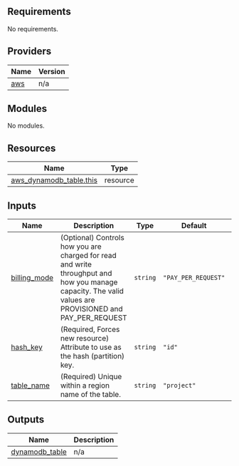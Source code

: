 ## Requirements

No requirements.

## Providers

| Name | Version |
|------|---------|
| <a name="provider_aws"></a> [aws](#provider\_aws) | n/a |

## Modules

No modules.

## Resources

| Name | Type |
|------|------|
| [aws_dynamodb_table.this](https://registry.terraform.io/providers/hashicorp/aws/latest/docs/resources/dynamodb_table) | resource |

## Inputs

| Name | Description | Type | Default | Required |
|------|-------------|------|---------|:--------:|
| <a name="input_billing_mode"></a> [billing\_mode](#input\_billing\_mode) | (Optional) Controls how you are charged for read and write throughput and how you manage capacity. The valid values are PROVISIONED and PAY\_PER\_REQUEST | `string` | `"PAY_PER_REQUEST"` | no |
| <a name="input_hash_key"></a> [hash\_key](#input\_hash\_key) | (Required, Forces new resource) Attribute to use as the hash (partition) key. | `string` | `"id"` | no |
| <a name="input_table_name"></a> [table\_name](#input\_table\_name) | (Required) Unique within a region name of the table. | `string` | `"project"` | no |

## Outputs

| Name | Description |
|------|-------------|
| <a name="output_dynamodb_table"></a> [dynamodb\_table](#output\_dynamodb\_table) | n/a |
